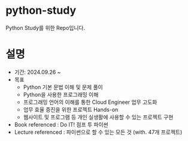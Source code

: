 # python-study
Python Study를 위한 Repo입니다.

# 설명
- 기간: 2024.09.26 ~ 
- 목표
    - Python 기본 문법 이해 및 문제 풀이
    - Python을 사용한 프로그래밍 이해
    - 프로그래밍 언어의 이해를 통한 Cloud Engineer 업무 고도화
    - 업무 효율 증진을 위한 프로젝트 Hands-on
    - 웹사이트 및 프로그램 등 개인 실생활에 사용할 수 있는 프로젝트 구현
- Book referenced : Do IT! 점프 투 파이썬 
- Lecture referenced : 파이썬으로 할 수 있는 모든 것 (with. 47개 프로젝트)
